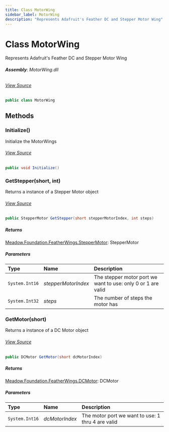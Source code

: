 ```yaml
---
title: Class MotorWing
sidebar_label: MotorWing
description: "Represents Adafruit's Feather DC and Stepper Motor Wing"
---
```

# Class MotorWing
Represents Adafruit's Feather DC and Stepper Motor Wing

###### **Assembly**: MotorWing.dll
###### [View Source](https://github.com/WildernessLabs/Meadow.Foundation.FeatherWings.git/blob/main/Source/MotorWing/Driver/MotorWing.cs#L10)
```csharp title="Declaration"
public class MotorWing
```
## Methods
### Initialize()
Initialize the MotorWings
###### [View Source](https://github.com/WildernessLabs/Meadow.Foundation.FeatherWings.git/blob/main/Source/MotorWing/Driver/MotorWing.cs#L33)
```csharp title="Declaration"
public void Initialize()
```
### GetStepper(short, int)
Returns a instance of a Stepper Motor object
###### [View Source](https://github.com/WildernessLabs/Meadow.Foundation.FeatherWings.git/blob/main/Source/MotorWing/Driver/MotorWing.cs#L44)
```csharp title="Declaration"
public StepperMotor GetStepper(short stepperMotorIndex, int steps)
```

##### Returns

[Meadow.Foundation.FeatherWings.StepperMotor](../Meadow.Foundation.FeatherWings/StepperMotor): StepperMotor
##### Parameters

| Type | Name | Description |
|:--- |:--- |:--- |
| `System.Int16` | *stepperMotorIndex* | The stepper motor port we want to use: only 0 or 1 are valid |
| `System.Int32` | *steps* | The number of steps the motor has |

### GetMotor(short)
Returns a instance of a DC Motor object
###### [View Source](https://github.com/WildernessLabs/Meadow.Foundation.FeatherWings.git/blob/main/Source/MotorWing/Driver/MotorWing.cs#L61)
```csharp title="Declaration"
public DCMotor GetMotor(short dcMotorIndex)
```

##### Returns

[Meadow.Foundation.FeatherWings.DCMotor](../Meadow.Foundation.FeatherWings/DCMotor): DCMotor
##### Parameters

| Type | Name | Description |
|:--- |:--- |:--- |
| `System.Int16` | *dcMotorIndex* | The motor port we want to use: 1 thru 4 are valid |

